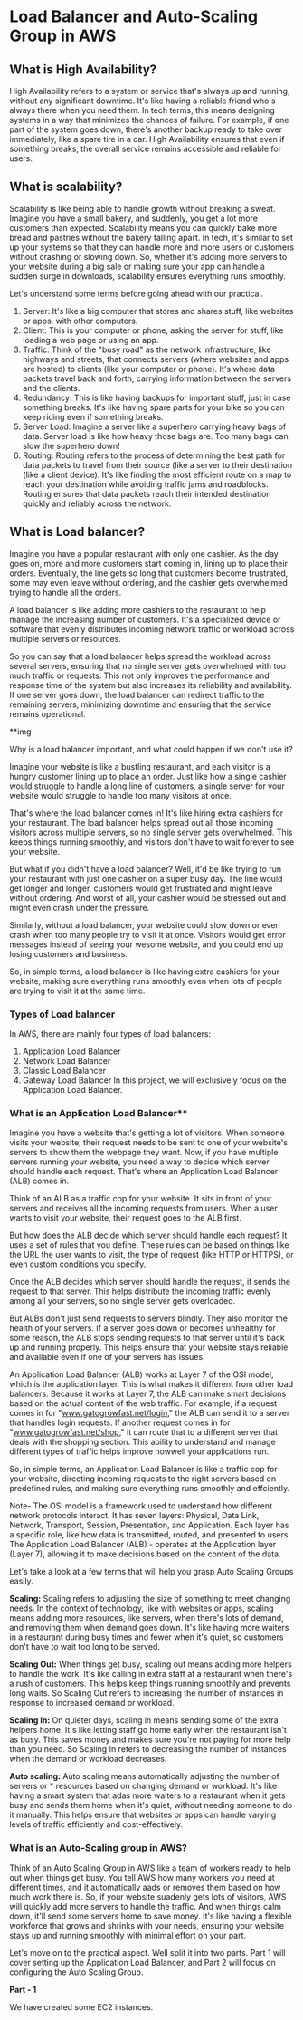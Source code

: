 # Load Balancer and Auto-Scaling Group in AWS

## What is High Availability?

High Availability refers to a system or service that's always up and running, without any significant downtime. It's like having a reliable friend who's always there when you need them. In tech terms, this means designing systems in a way that minimizes the chances of failure. For example, if one part of the system goes down, there's another backup ready to take over immediately, like a spare tire in a car.
High Availability ensures that even if something breaks, the overall service remains accessible and reliable for users.

## What is scalability?

Scalability is like being able to handle growth without breaking a sweat. Imagine you have a small bakery, and suddenly, you get a lot more customers than expected. Scalability means you can quickly bake more bread and pastries without the bakery falling apart. In tech, it's similar to set up your systems so that they can handle more and more users or customers without crashing or slowing down. So, whether it's adding more servers to your website during a big sale or making sure your app can handle a sudden surge in downloads, scalability ensures everything runs smoothly.

Let's understand some terms before going ahead with our practical.

1. ﻿﻿﻿Server: It's like a big computer that stores and shares stuff, like websites or apps, with other computers.
2. ﻿﻿﻿Client: This is your computer or phone, asking the server for stuff, like loading a web page or using an app. 
3. ﻿﻿﻿Traffic: Think of the "busy road" as the network infrastructure, like highways and streets, that connects servers (where websites and apps are hosted) to clients (like your computer or phone). It's where data packets travel back and forth, carrying information between the servers and the clients.
4. ﻿﻿﻿Redundancy: This is like having backups for important stuff, just in case something breaks. It's like having spare parts for your bike so you can keep riding even if something breaks.
5. ﻿﻿﻿Server Load: Imagine a server like a superhero carrying heavy bags of data. Server load is like how heavy those bags are. Too many bags can slow the superhero down!
6. Routing: Routing refers to the process of determining the best path for data packets to travel from their source (like a server to their destination (like a client device). It's like finding the most efficient route on a map to reach your destination while avoiding traffic jams and roadblocks. Routing ensures that data packets reach their intended destination quickly and reliably across the network. 

## What is Load balancer?

Imagine you have a popular restaurant with only one cashier. As the day goes on, more and more customers start coming in, lining up to place their orders. Eventually, the line gets so long that customers become frustrated, some may even leave without ordering, and the cashier gets overwhelmed trying to handle all the orders.

A load balancer is like adding more cashiers to the restaurant to help manage the increasing number of customers. It's a specialized device or software that evenly distributes incoming network traffic or workload across multiple servers or resources.

So you can say that a load balancer helps spread the workload across several servers, ensuring that no single server gets overwhelmed with too much traffic or requests. This not only improves the performance and response time of the system but also increases its reliability and availability. If one server goes down, the load balancer can redirect traffic to the remaining servers, minimizing downtime and ensuring that the service remains operational.

**img

Why is a load balancer important, and what could happen if we don't use it?

Imagine your website is like a bustling restaurant, and each visitor is a hungry customer lining up to place an order. Just like how a single cashier would struggle to handle a long line of customers, a single server for your website would struggle to handle too many visitors at once.

That's where the load balancer comes in! It's like hiring extra cashiers for your restaurant. The load balancer helps spread out all those incoming visitors across multiple servers, so no single server gets overwhelmed. This keeps things running smoothly, and visitors don't have to wait forever to see your website.

But what if you didn't have a load balancer? Well, it'd be like trying to run your restaurant with just one cashier on a super busy day. The line would get longer and longer, customers would get frustrated and might leave without ordering. And worst of all, your cashier would be stressed out and might even crash under the pressure.

Similarly, without a load balancer, your website could slow down or even crash when too many people try to visit it at once. Visitors would get error messages instead of seeing your wesome website, and you could end up losing customers and business.

So, in simple terms, a load balancer is like having extra cashiers for your website, making sure everything runs smoothly even when lots of people are trying to visit it at the same time.

### Types of Load balancer

In AWS, there are mainly four types of load balancers:
1. ﻿﻿﻿Application Load Balancer
2. ﻿﻿﻿Network Load Balancer
3. ﻿﻿﻿Classic Load Balancer
4. ﻿﻿﻿Gateway Load Balancer In this project, we will exclusively focus on the Application Load Balancer.

### What is an Application Load Balancer**

Imagine you have a website that's getting a lot of visitors. When someone visits your website, their request needs to be sent to one of your website's servers to show them the webpage they want. Now, if you have multiple servers running your website, you need a way to decide which server should handle each request.
That's where an Application Load Balancer (ALB) comes in.

Think of an ALB as a traffic cop for your website. It sits in front of your servers and receives all the incoming requests from users. When a user wants to visit your website, their request goes to the ALB first.

But how does the ALB decide which server should handle each request? It uses a set of rules that you define. These rules can be based on things like the URL the user wants to visit, the type of request (like HTTP or HTTPS), or even custom conditions you specify. 

Once the ALB decides which server should handle the request, it sends the request to that server. This helps distribute the incoming traffic evenly among all your servers, so no single server gets overloaded.

But ALBs don't just send requests to servers blindly. They also monitor the health of your servers. If a server goes down or becomes unhealthy for some reason, the ALB stops sending requests to that server until it's back up and running properly. This helps ensure that your website stays reliable and available even if one of your servers has issues.

An Application Load Balancer (ALB) works at Layer 7 of the OSI model, which is the application layer. This is what makes it different from other load balancers.
Because it works at Layer 7, the ALB can make smart decisions based on the actual content of the web traffic. For example, if a request comes in for
"www.gatogrowfast.net/login," the ALB can send it to a server that handles login requests. If another request comes in for "www.gatogrowfast.net/shop," it can route that to a different server that deals with the shopping section. This ability to understand and manage different types of traffic helps improve howwell your applications run.

So, in simple terms, an Application Load Balancer is like a traffic cop for your website, directing incoming requests to the right servers based on predefined rules, and making sure everything runs smoothly and effciently.

Note- The OSl model is a framework used to understand how different network protocols interact. It has seven layers: Physical, Data Link, Network, Transport, Session, Presentation, and Application. Each layer has a specific role, like how data is transmitted, routed, and presented to users. The Application Load Balancer (ALB) - operates at the Application layer (Layer 7), allowing it to make decisions based on the content of the data.

Let's take a look at a few terms that will help you grasp Auto Scaling Groups easily.

**Scaling:** Scaling refers to adjusting the size of something to meet changing needs.
In the context of technology, like with websites or apps, scaling means adding more resources, like servers, when there's lots of demand, and removing them when demand goes down. It's like having more waiters in a restaurant during busy times and fewer when it's quiet, so customers don't have to wait too long to be served.

**Scaling Out:** When things get busy, scaling out means adding more helpers to handle the work. It's like calling in extra staff at a restaurant when there's a rush of customers. This helps keep things running smoothly and prevents long waits. So Scaling Out refers to increasing the number of instances in response to increased demand or workload.

**Scaling In:** On quieter days, scaling in means sending some of the extra helpers home. It's like letting staff go home early when the restaurant isn't as busy. This saves money and makes sure you're not paying for more help than you need. So Scaling In refers to decreasing the number of instances when the demand or workload decreases.

**Auto scaling:** Auto scaling means automatically adjusting the number of servers or * resources based on changing demand or workload. It's like having a smart system that adas more waiters to a restaurant when it gets busy and sends them home when it's quiet, without needing someone to do it manually. This helps ensure that websites or apps can handle varying levels of traffic efficiently and cost-effectively.

### What is an Auto-Scaling group in AWS?

Think of an Auto Scaling Group in AWS like a team of workers ready to help out when things get busy. You tell AWS how many workers you need at different times, and it automatically aads or removes them based on how much work there is. So, if your website suadenly gets lots of visitors, AWS will quickly add more servers to handle the traffic. And when things calm down, it'll send some servers home to save money. It's like having a flexible workforce that grows and shrinks with your needs, ensuring your website stays up and running smoothly with minimal effort on your part.

Let's move on to the practical aspect. Well split it into two parts. Part 1 will cover setting up the Application Load Balancer, and Part 2 will focus on configuring the Auto Scaling Group.

**Part - 1**

We have created some EC2 instances.
